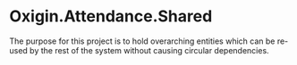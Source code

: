 ﻿# Oxigin.Attendance.Shared
The purpose for this project is to hold overarching entities which can be re-used by the rest of the system without causing circular dependencies.